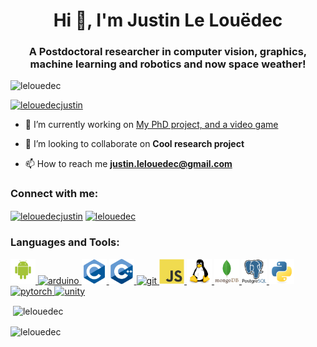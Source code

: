 <h1 align="center">Hi 👋, I'm Justin Le Louëdec</h1>
<h3 align="center">A Postdoctoral researcher in computer vision, graphics, machine learning and robotics and now space weather! </h3>

<p align="left"> <img src="https://komarev.com/ghpvc/?username=lelouedec&label=Profile%20views&color=0e75b6&style=flat" alt="lelouedec" /> </p>

<p align="left"> <a href="https://twitter.com/lelouedecjustin" target="blank"><img src="https://img.shields.io/twitter/follow/lelouedecjustin?logo=twitter&style=for-the-badge" alt="lelouedecjustin" /></a> </p>

- 🔭 I’m currently working on [My PhD project, and a video game](https://scholar.google.co.uk/citations?user=wc2KpfEAAAAJ&hl=en)

- 👯 I’m looking to collaborate on **Cool research project**

- 📫 How to reach me **justin.lelouedec@gmail.com**

<h3 align="left">Connect with me:</h3>
<p align="left">
<a href="https://twitter.com/lelouedecjustin" target="blank"><img align="center" src="https://raw.githubusercontent.com/rahuldkjain/github-profile-readme-generator/master/src/images/icons/Social/twitter.svg" alt="lelouedecjustin" height="30" width="40" /></a>
<a href="https://instagram.com/lelouedec" target="blank"><img align="center" src="https://raw.githubusercontent.com/rahuldkjain/github-profile-readme-generator/master/src/images/icons/Social/instagram.svg" alt="lelouedec" height="30" width="40" /></a>
</p>

<h3 align="left">Languages and Tools:</h3>
<p align="left"> <a href="https://developer.android.com" target="_blank" rel="noreferrer"> <img src="https://raw.githubusercontent.com/devicons/devicon/master/icons/android/android-original-wordmark.svg" alt="android" width="40" height="40"/> </a> <a href="https://www.arduino.cc/" target="_blank" rel="noreferrer"> <img src="https://cdn.worldvectorlogo.com/logos/arduino-1.svg" alt="arduino" width="40" height="40"/> </a> <a href="https://www.cprogramming.com/" target="_blank" rel="noreferrer"> <img src="https://raw.githubusercontent.com/devicons/devicon/master/icons/c/c-original.svg" alt="c" width="40" height="40"/> </a> <a href="https://www.w3schools.com/cpp/" target="_blank" rel="noreferrer"> <img src="https://raw.githubusercontent.com/devicons/devicon/master/icons/cplusplus/cplusplus-original.svg" alt="cplusplus" width="40" height="40"/> </a> <a href="https://git-scm.com/" target="_blank" rel="noreferrer"> <img src="https://www.vectorlogo.zone/logos/git-scm/git-scm-icon.svg" alt="git" width="40" height="40"/> </a> <a href="https://developer.mozilla.org/en-US/docs/Web/JavaScript" target="_blank" rel="noreferrer"> <img src="https://raw.githubusercontent.com/devicons/devicon/master/icons/javascript/javascript-original.svg" alt="javascript" width="40" height="40"/> </a> <a href="https://www.linux.org/" target="_blank" rel="noreferrer"> <img src="https://raw.githubusercontent.com/devicons/devicon/master/icons/linux/linux-original.svg" alt="linux" width="40" height="40"/> </a> <a href="https://www.mongodb.com/" target="_blank" rel="noreferrer"> <img src="https://raw.githubusercontent.com/devicons/devicon/master/icons/mongodb/mongodb-original-wordmark.svg" alt="mongodb" width="40" height="40"/> </a> <a href="https://www.postgresql.org" target="_blank" rel="noreferrer"> <img src="https://raw.githubusercontent.com/devicons/devicon/master/icons/postgresql/postgresql-original-wordmark.svg" alt="postgresql" width="40" height="40"/> </a> <a href="https://www.python.org" target="_blank" rel="noreferrer"> <img src="https://raw.githubusercontent.com/devicons/devicon/master/icons/python/python-original.svg" alt="python" width="40" height="40"/> </a> <a href="https://pytorch.org/" target="_blank" rel="noreferrer"> <img src="https://www.vectorlogo.zone/logos/pytorch/pytorch-icon.svg" alt="pytorch" width="40" height="40"/> </a> <a href="https://unity.com/" target="_blank" rel="noreferrer"> <img src="https://www.vectorlogo.zone/logos/unity3d/unity3d-icon.svg" alt="unity" width="40" height="40"/> </a> </p>

<p>&nbsp;<img align="center" src="https://github-readme-stats.vercel.app/api?username=lelouedec&show_icons=true&locale=en" alt="lelouedec" /></p>

<p><img align="center" src="https://github-readme-streak-stats.herokuapp.com/?user=lelouedec&" alt="lelouedec" /></p>


